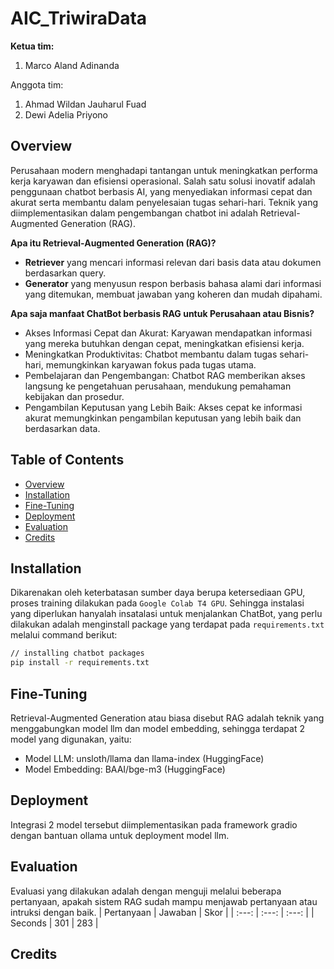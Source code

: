 # AIC_TriwiraData
**Ketua tim:** 
1. Marco Aland Adinanda

Anggota tim:
1. Ahmad Wildan Jauharul Fuad
2. Dewi Adelia Priyono

## Overview
Perusahaan modern menghadapi tantangan untuk meningkatkan performa kerja karyawan dan efisiensi operasional. Salah satu solusi inovatif adalah penggunaan chatbot berbasis AI, yang menyediakan informasi cepat dan akurat serta membantu dalam penyelesaian tugas sehari-hari. Teknik yang diimplementasikan dalam pengembangan chatbot ini adalah Retrieval-Augmented Generation (RAG).
 
**Apa itu Retrieval-Augmented Generation (RAG)?**
- **Retriever** yang mencari informasi relevan dari basis data atau dokumen berdasarkan query.
- **Generator** yang menyusun respon berbasis bahasa alami dari informasi yang ditemukan, membuat jawaban yang koheren dan mudah dipahami.

**Apa saja manfaat ChatBot berbasis RAG untuk Perusahaan atau Bisnis?**
- Akses Informasi Cepat dan Akurat: Karyawan mendapatkan informasi yang mereka butuhkan dengan cepat, meningkatkan efisiensi kerja.
- Meningkatkan Produktivitas: Chatbot membantu dalam tugas sehari-hari, memungkinkan karyawan fokus pada tugas utama.
- Pembelajaran dan Pengembangan: Chatbot RAG memberikan akses langsung ke pengetahuan perusahaan, mendukung pemahaman kebijakan dan prosedur.
- Pengambilan Keputusan yang Lebih Baik: Akses cepat ke informasi akurat memungkinkan pengambilan keputusan yang lebih baik dan berdasarkan data.

## Table of Contents
- [Overview](#overview)
- [Installation](#installation)
- [Fine-Tuning](#fine-tuning)
- [Deployment](#deployement)
- [Evaluation](#evaluation)
- [Credits](#creditss)

## Installation
Dikarenakan oleh keterbatasan sumber daya berupa ketersediaan GPU, proses training dilakukan pada `Google Colab T4 GPU`. Sehingga instalasi yang diperlukan hanyalah insatalasi untuk menjalankan ChatBot, yang perlu dilakukan adalah menginstall package yang terdapat pada `requirements.txt` melalui command berikut:

```bash
// installing chatbot packages
pip install -r requirements.txt
```

## Fine-Tuning 
Retrieval-Augmented Generation atau biasa disebut RAG adalah teknik yang menggabungkan model llm dan model embedding, sehingga terdapat 2 model yang digunakan, yaitu: 
- Model LLM: unsloth/llama dan llama-index (HuggingFace)
- Model Embedding: BAAI/bge-m3 (HuggingFace)

## Deployment
Integrasi 2 model tersebut diimplementasikan pada framework gradio dengan bantuan ollama untuk deployment model llm.

## Evaluation
Evaluasi yang dilakukan adalah dengan menguji melalui beberapa pertanyaan, apakah sistem RAG sudah mampu menjawab pertanyaan atau intruksi dengan baik.
| Pertanyaan | Jawaban | Skor |
| :---:   | :---: | :---: |
| Seconds | 301   | 283   |

## Credits
